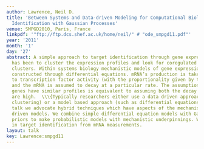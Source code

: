 ```yaml
---
author: Lawrence, Neil D.
title: 'Between Systems and Data-driven Modeling for Computational Biology: Target
  Identification with Gaussian Processes'
venue: SMPGD2010, Paris, France
linkpdf: '"ftp://ftp.dcs.shef.ac.uk/home/neil/" # "ode_smpgd11.pdf"'
year: '2011'
month: '1'
day: '27'
abstract: A simple approach to target identification through gene expression studies
  has been to cluster the expression profiles and look for coregulated genes within
  clusters. Within systems biology mechanistic models of gene expression are typically
  constructed through differential equations. mRNA’s production is taken to be proportional
  to transcription factor activity (with the proportionality given by the sensitivity)
  and the mRNA is assumed to decay at a particular rate. The assumption that coregulated
  genes have similar profiles is equivalent to assuming both the decay and the sensitivity
  are high.  \\\{Typically researchers either use a data driven approach (such as
  clustering) or a model based approach (such as differential equations). In this
  talk we advocate hybrid techniques which have aspects of the mechanistic and data
  driven models. We combine simple differential equation models with Gaussian process
  priors to make probabilistic models with mechanistic underpinnings. We show applications
  in target identification from mRNA measurements.
layout: talk
key: Lawrence:smpgd11
---
```

